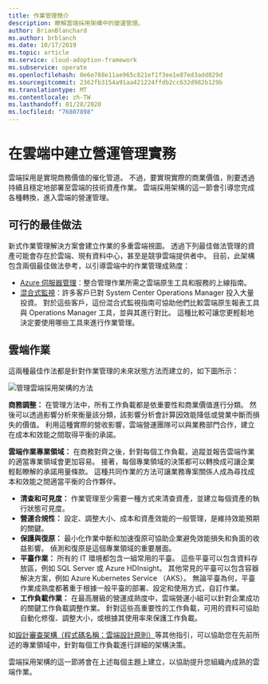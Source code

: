 ```yaml
---
title: 作業管理簡介
description: 瞭解雲端採用架構中的營運管理。
author: BrianBlanchard
ms.author: brblanch
ms.date: 10/17/2019
ms.topic: article
ms.service: cloud-adoption-framework
ms.subservice: operate
ms.openlocfilehash: 0e6e788e11ae965c821ef1f3ee1e87ed3add029d
ms.sourcegitcommit: 2362fb3154a91aa421224ffdb2cc632d982b129b
ms.translationtype: MT
ms.contentlocale: zh-TW
ms.lasthandoff: 01/28/2020
ms.locfileid: "76807898"
---
```

# <a name="establish-operational-management-practices-in-the-cloud"></a>在雲端中建立營運管理實務

雲端採用是實現商務價值的催化管道。 不過，要實現實際的商業價值，則要透過持續且穩定地部署至雲端的技術資產作業。 雲端採用架構的這一節會引導您完成各種轉換，進入雲端的營運管理。

## <a name="actionable-best-practices"></a>可行的最佳做法

新式作業管理解決方案會建立作業的多重雲端視圖。 透過下列最佳做法管理的資產可能會存在於雲端、現有資料中心，甚至是競爭雲端提供者中。 目前，此架構包含兩個最佳做法參考，以引導雲端中的作業管理成熟度：

- [Azure 伺服器管理](./azure-server-management/index.md)：整合管理作業所需之雲端原生工具和服務的上線指南。
- [混合式監視](./monitor/index.md)：許多客戶已對 System Center Operations Manager 投入大量投資。 對於這些客戶，這份混合式監視指南可協助他們比較雲端原生報表工具與 Operations Manager 工具，並與其進行對比。 這種比較可讓您更輕鬆地決定要使用哪些工具來進行作業管理。

## <a name="cloud-operations"></a>雲端作業

這兩種最佳作法都是針對作業管理的未來狀態方法而建立的，如下圖所示：

![管理雲端採用架構的方法](../_images/manage/caf-manage.png)

**商務調整：** 在管理方法中，所有工作負載都是依重要性和商業價值進行分類。 然後可以透過影響分析來衡量該分類，該影響分析會計算因效能降低或營業中斷而損失的價值。 利用這種實際的營收影響，雲端營運團隊可以與業務部門合作，建立在成本和效能之間取得平衡的承諾。

**雲端作業專業領域：** 在商務對齊之後，針對每個工作負載，追蹤並報告雲端作業的適當專業領域會更加容易。 接著，每個專業領域的決策都可以轉換成可讓企業輕鬆瞭解的承諾用量條款。 這種共同作業的方法可讓業務專案關係人成為尋找成本和效能之間適當平衡的合作夥伴。

- **清查和可見度：** 作業管理至少需要一種方式來清查資產，並建立每個資產的執行狀態可見度。
- **營運合規性：** 設定、調整大小、成本和資產效能的一般管理，是維持效能預期的關鍵。
- **保護與復原：** 最小化作業中斷和加速復原可協助企業避免效能損失和負面的收益影響。 偵測和復原是這個專業領域的重要層面。
- **平臺作業：** 所有的 IT 環境都包含一組常用的平臺。 這些平臺可以包含資料存放區，例如 SQL Server 或 Azure HDInsight。 其他常見的平臺可以包含容器解決方案，例如 Azure Kubernetes Service （AKS）。 無論平臺為何，平臺作業成熟度都著重于根據一般平臺的部署、設定和使用方式，自訂作業。
- **工作負載作業：** 在最高層級的營運成熟度中，雲端營運小組可以針對企業成功的關鍵工作負載調整作業。 針對這些高重要性的工作負載，可用的資料可協助自動化修復、調整大小，或根據其使用率來保護工作負載。

如[設計審查架構（程式碼名稱：雲端設計原則）](https://docs.microsoft.com/azure/architecture/framework/resiliency/overview)等其他指引，可以協助您在先前所述的專業領域中，針對每個工作負載進行詳細的架構決策。

雲端採用架構的這一節將會在上述每個主題上建立，以協助提升您組織內成熟的雲端作業。
